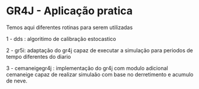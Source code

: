 # GR4J - Aplicação pratica

Temos aqui diferentes rotinas para serem utilizadas

1 - dds : algoritimo de calibração estocastico 

2 - gr5i: adaptação do gr4j capaz de executar a simulação para periodos de tempo diferentes do diario

3 - cemaneigegr4j : implementação do gr4j com modulo adicional cemaneige capaz de realizar simulaão com base no derretimento e acumulo de neve. 


